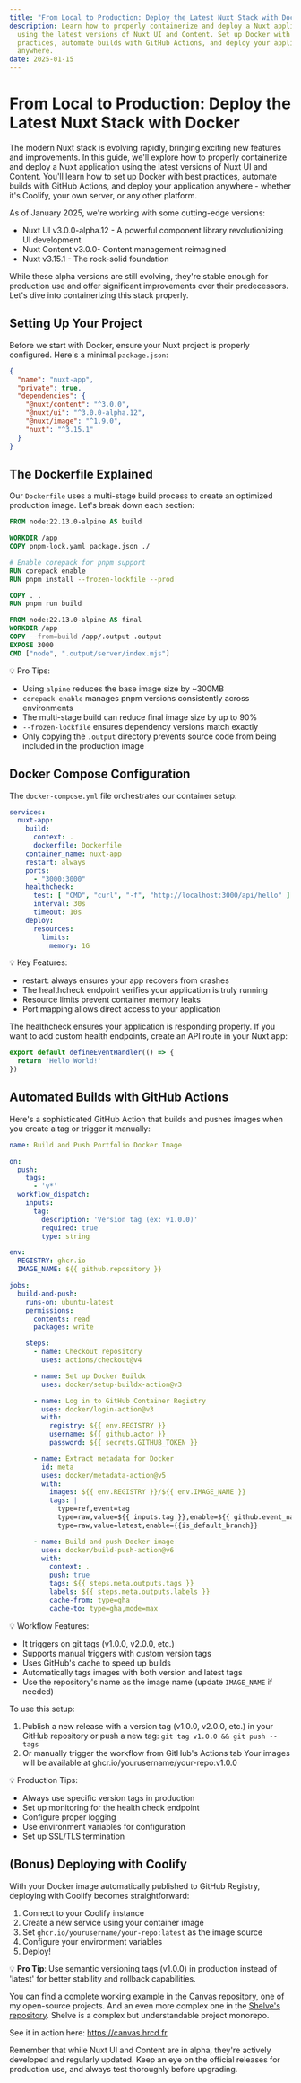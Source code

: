 ```yaml
---
title: "From Local to Production: Deploy the Latest Nuxt Stack with Docker"
description: Learn how to properly containerize and deploy a Nuxt application
  using the latest versions of Nuxt UI and Content. Set up Docker with best
  practices, automate builds with GitHub Actions, and deploy your application
  anywhere.
date: 2025-01-15
---
```


# From Local to Production: Deploy the Latest Nuxt Stack with Docker

The modern Nuxt stack is evolving rapidly, bringing exciting new features and improvements. In this guide, we'll explore how to properly containerize and deploy a Nuxt application using the latest versions of Nuxt UI and Content. You'll learn how to set up Docker with best practices, automate builds with GitHub Actions, and deploy your application anywhere - whether it's Coolify, your own server, or any other platform.

As of January 2025, we're working with some cutting-edge versions:

- Nuxt UI v3.0.0-alpha.12 - A powerful component library revolutionizing UI development
- Nuxt Content v3.0.0- Content management reimagined
- Nuxt v3.15.1 - The rock-solid foundation

While these alpha versions are still evolving, they're stable enough for production use and offer significant improvements over their predecessors. Let's dive into containerizing this stack properly.

## Setting Up Your Project

Before we start with Docker, ensure your Nuxt project is properly configured. Here's a minimal `package.json`:

```json [package.json]
{
  "name": "nuxt-app",
  "private": true,
  "dependencies": {
    "@nuxt/content": "^3.0.0",
    "@nuxt/ui": "^3.0.0-alpha.12",
    "@nuxt/image": "^1.9.0",
    "nuxt": "^3.15.1"
  }
}
```

## The Dockerfile Explained

Our `Dockerfile` uses a multi-stage build process to create an optimized production image. Let's break down each section:

```dockerfile [Dockerfile]
FROM node:22.13.0-alpine AS build

WORKDIR /app
COPY pnpm-lock.yaml package.json ./

# Enable corepack for pnpm support
RUN corepack enable
RUN pnpm install --frozen-lockfile --prod

COPY . .
RUN pnpm run build

FROM node:22.13.0-alpine AS final
WORKDIR /app
COPY --from=build /app/.output .output
EXPOSE 3000
CMD ["node", ".output/server/index.mjs"]
```

💡 Pro Tips:

- Using `alpine` reduces the base image size by \~300MB
- `corepack enable` manages pnpm versions consistently across environments
- The multi-stage build can reduce final image size by up to 90%
- `--frozen-lockfile` ensures dependency versions match exactly
- Only copying the `.output` directory prevents source code from being included in the production image

## Docker Compose Configuration

The `docker-compose.yml` file orchestrates our container setup:

```yaml [docker-compose.yml]
services:
  nuxt-app:
    build:
      context: .
      dockerfile: Dockerfile
    container_name: nuxt-app
    restart: always
    ports:
      - "3000:3000"
    healthcheck:
      test: [ "CMD", "curl", "-f", "http://localhost:3000/api/hello" ]
      interval: 30s
      timeout: 10s
    deploy:
      resources:
        limits:
          memory: 1G
```

💡 Key Features:

- restart: always ensures your app recovers from crashes
- The healthcheck endpoint verifies your application is truly running
- Resource limits prevent container memory leaks
- Port mapping allows direct access to your application

The healthcheck ensures your application is responding properly. If you want to add custom health endpoints, create an API route in your Nuxt app:

```ts [server/api/hello.ts]
export default defineEventHandler(() => {
  return 'Hello World!'
})
```

## Automated Builds with GitHub Actions

Here's a sophisticated GitHub Action that builds and pushes images when you create a tag or trigger it manually:

```yaml [.github/workflows/build-and-push.yml]
name: Build and Push Portfolio Docker Image

on:
  push:
    tags:
      - 'v*'
  workflow_dispatch:
    inputs:
      tag:
        description: 'Version tag (ex: v1.0.0)'
        required: true
        type: string

env:
  REGISTRY: ghcr.io
  IMAGE_NAME: ${{ github.repository }}

jobs:
  build-and-push:
    runs-on: ubuntu-latest
    permissions:
      contents: read
      packages: write

    steps:
      - name: Checkout repository
        uses: actions/checkout@v4

      - name: Set up Docker Buildx
        uses: docker/setup-buildx-action@v3

      - name: Log in to GitHub Container Registry
        uses: docker/login-action@v3
        with:
          registry: ${{ env.REGISTRY }}
          username: ${{ github.actor }}
          password: ${{ secrets.GITHUB_TOKEN }}

      - name: Extract metadata for Docker
        id: meta
        uses: docker/metadata-action@v5
        with:
          images: ${{ env.REGISTRY }}/${{ env.IMAGE_NAME }}
          tags: |
            type=ref,event=tag
            type=raw,value=${{ inputs.tag }},enable=${{ github.event_name == 'workflow_dispatch' }}
            type=raw,value=latest,enable={{is_default_branch}}

      - name: Build and push Docker image
        uses: docker/build-push-action@v6
        with:
          context: .
          push: true
          tags: ${{ steps.meta.outputs.tags }}
          labels: ${{ steps.meta.outputs.labels }}
          cache-from: type=gha
          cache-to: type=gha,mode=max
```

💡 Workflow Features:

- It triggers on git tags (v1.0.0, v2.0.0, etc.)
- Supports manual triggers with custom version tags
- Uses GitHub's cache to speed up builds
- Automatically tags images with both version and latest tags
- Use the repository's name as the image name (update `IMAGE_NAME` if needed)

To use this setup:

1. Publish a new release with a version tag (v1.0.0, v2.0.0, etc.) in your GitHub repository or push a new tag: `git tag v1.0.0 && git push --tags`
2. Or manually trigger the workflow from GitHub's Actions tab Your images will be available at ghcr.io/yourusername/your-repo\:v1.0.0

💡 Production Tips:

- Always use specific version tags in production
- Set up monitoring for the health check endpoint
- Configure proper logging
- Use environment variables for configuration
- Set up SSL/TLS termination

## (Bonus) Deploying with Coolify

With your Docker image automatically published to GitHub Registry, deploying with Coolify becomes straightforward:

1. Connect to your Coolify instance
2. Create a new service using your container image
3. Set `ghcr.io/yourusername/your-repo:latest` as the image source
4. Configure your environment variables
5. Deploy!

💡 **Pro Tip**: Use semantic versioning tags (v1.0.0) in production instead of 'latest' for better stability and rollback capabilities.

You can find a complete working example in the [Canvas repository](https://github.com/HugoRCD/canvas), one of my open-source projects. And an even more complex one in the [Shelve's repository](https://git.new/shelve). Shelve is a complex but understandable project monorepo.

See it in action here: <https://canvas.hrcd.fr>

Remember that while Nuxt UI and Content are in alpha, they're actively developed and regularly updated. Keep an eye on the official releases for production use, and always test thoroughly before upgrading.
